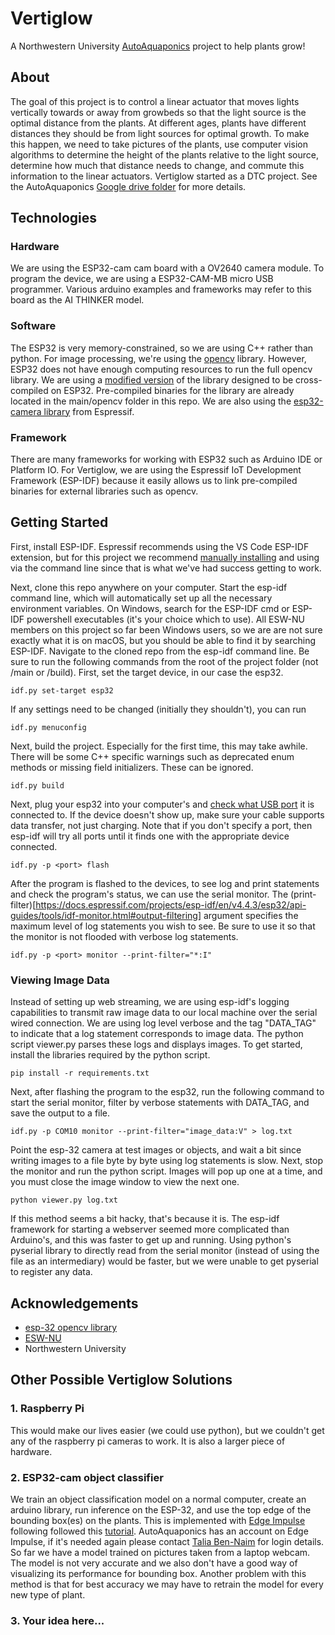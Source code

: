 # Vertiglow
A Northwestern University [AutoAquaponics](https://autoaquaponics.org/) project to help plants grow!

## About
The goal of this project is to control a linear actuator that moves lights vertically towards or away from growbeds so that the light source is the optimal distance from the plants. At different ages, plants have different distances they should be from light sources for optimal growth. To make this happen, we need to take pictures of the plants, use computer vision algorithms to determine the height of the plants relative to the light source, determine how much that distance needs to change, and commute this information to the linear actuators. Vertiglow started as a DTC project. See the AutoAquaponics [Google drive folder](https://drive.google.com/drive/folders/1XSqfYOb2gLW_ThH4O2OlnaK0mj552j5d) for more details.

## Technologies
### Hardware
We are using the ESP32-cam cam board with a OV2640 camera module. To program the device, we are using a ESP32-CAM-MB micro USB programmer. Various arduino examples and frameworks may refer to this board as the AI THINKER model.

### Software
The ESP32 is very memory-constrained, so we are using C++ rather than python. For image processing, we're using the [opencv](https://opencv.org/) library. However, ESP32 does not have enough computing resources to run the full opencv library. We are using a [modified version](https://github.com/joachimBurket/esp32-opencv) of the library designed to be cross-compiled on ESP32. Pre-compiled binaries for the library are already located in the main/opencv folder in this repo. We are also using the [esp32-camera library](https://github.com/espressif/esp32-camera) from Espressif.

### Framework
There are many frameworks for working with ESP32 such as Arduino IDE or Platform IO. For Vertiglow, we are using the Espressif IoT Development Framework (ESP-IDF) because it easily allows us to link pre-compiled binaries for external libraries such as opencv.

## Getting Started
First, install ESP-IDF. Espressif recommends using the VS Code ESP-IDF extension, but for this project we recommend [manually installing](https://docs.espressif.com/projects/esp-idf/en/latest/esp32/get-started/index.html#manual-installation) and using via the command line since that is what we've had success getting to work. 

Next, clone this repo anywhere on your computer. Start the esp-idf command line, which will automatically set up all the necessary environment variables. On Windows, search for the ESP-IDF cmd or ESP-IDF powershell executables (it's your choice which to use). All ESW-NU members on this project so far been Windows users, so we are are not sure exactly what it is on macOS, but you should be able to find it by searching ESP-IDF. Navigate to the cloned repo from the esp-idf command line. Be sure to run the following commands from the root of the project folder (not /main or /build). First, set the target device, in our case the esp32.
```
idf.py set-target esp32
```
If any settings need to be changed (initially they shouldn't), you can run
```
idf.py menuconfig
```
Next, build the project. Especially for the first time, this may take awhile. There will be some C++ specific warnings such as deprecated enum methods or missing field initializers. These can be ignored.
```
idf.py build
```
Next, plug your esp32 into your computer's and [check what USB port](https://docs.espressif.com/projects/esp-idf/en/latest/esp32/get-started/establish-serial-connection.html#check-port-on-windows) it is connected to. If the device doesn't show up, make sure your cable supports data transfer, not just charging. Note that if you don't specify a port, then esp-idf will try all ports until it finds one with the appropriate device connected. 
```
idf.py -p <port> flash
```
After the program is flashed to the devices, to see log and print statements and check the program's status, we can use the serial monitor. The (print-filter)[https://docs.espressif.com/projects/esp-idf/en/v4.4.3/esp32/api-guides/tools/idf-monitor.html#output-filtering] argument specifies the maximum level of log statements you wish to see. Be sure to use it so that the monitor is not flooded with verbose log statements.
```
idf.py -p <port> monitor --print-filter="*:I"
```

### Viewing Image Data
Instead of setting up web streaming, we are using esp-idf's logging capabilities to transmit raw image data to our local machine over the serial wired connection. We are using log level verbose and the tag "DATA_TAG" to indicate that a log statement corresponds to image data. The python script viewer.py parses these logs and displays images. To get started, install the libraries required by the python script.
```
pip install -r requirements.txt
```
Next, after flashing the program to the esp32, run the following command to start the serial monitor, filter by verbose statements with DATA_TAG, and save the output to a file.
```
idf.py -p COM10 monitor --print-filter="image_data:V" > log.txt
```
Point the esp-32 camera at test images or objects, and wait a bit since writing images to a file byte by byte using log statements is slow. Next, stop the monitor and run the python script. Images will pop up one at a time, and you must close the image window to view the next one.
```
python viewer.py log.txt
```
If this method seems a bit hacky, that's because it is. The esp-idf framework for starting a webserver seemed more complicated than Arduino's, and this was faster to get up and running. Using python's pyserial library to directly read from the serial monitor (instead of using the file as an intermediary) would be faster, but we were unable to get pyserial to register any data.

## Acknowledgements
- [esp-32 opencv library](https://github.com/joachimBurket/esp32-opencv)
- [ESW-NU](https://esw-nu.github.io/)
- Northwestern University

## Other Possible Vertiglow Solutions
### 1. Raspberry Pi
   
   This would make our lives easier (we could use python), but we couldn't get any of the raspberry pi cameras to work. It is also a larger piece of hardware.

### 2. ESP32-cam object classifier
   
   We train an object classification model on a normal computer, create an arduino library, run inference on the ESP-32, and use the top edge of the bounding box(es) on the plants. This is implemented with [Edge Impulse](https://edgeimpulse.com/) following followed this [tutorial](https://dronebotworkshop.com/esp32-object-detect/). AutoAquaponics has an account on Edge Impulse, if it's needed again please contact [Talia Ben-Naim](TaliaBen-Naim2025@u.northwestern.edu) for login details. So far we have a model trained on pictures taken from a laptop webcam. The model is not very accurate and we also don't have a good way of visualizing its performance for bounding box. Another problem with this method is that for best accuracy we may have to retrain the model for every new type of plant. 
### 3. Your idea here...
